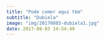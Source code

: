 ```yaml
---
title: "Pode comer aqui tbm"
subtitle: "Dubiela"
image: "img/20170803-dubiela1.jpg"
date: 2017-08-03 14:54:49
---
```


